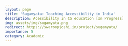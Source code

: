 ```yaml
---
layout: page
title: 'Sugamyata: Teaching Accessibility in India'
description: Acessibility in CS education [In Progress]
img: assets/img/sugamyata.png
redirect: https://swaroopjoshi.in/project/sugamyata/
importance: 5
category: Academic
---
```

